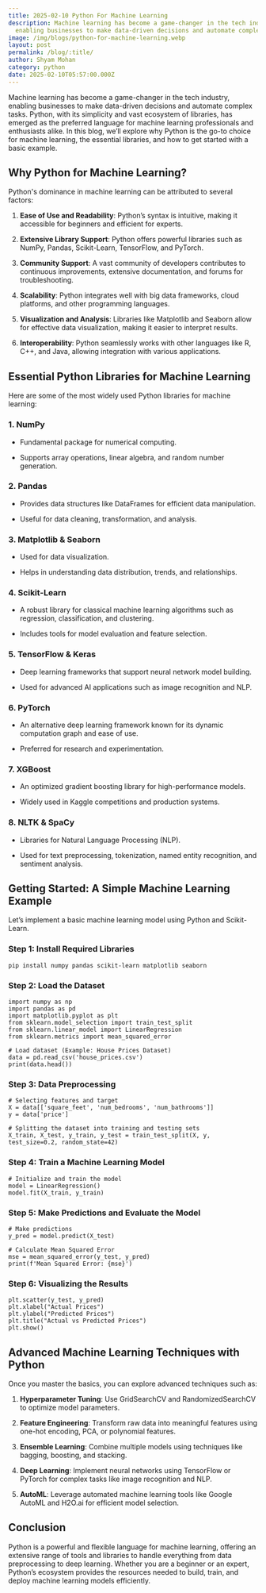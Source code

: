 ```yaml
---
title: 2025-02-10 Python For Machine Learning
description: Machine learning has become a game-changer in the tech industry,
  enabling businesses to make data-driven decisions and automate complex tasks.
image: /img/blogs/python-for-machine-learning.webp
layout: post
permalink: /blog/:title/
author: Shyam Mohan
category: python
date: 2025-02-10T05:57:00.000Z
---
```


Machine learning has become a game-changer in the tech industry, enabling businesses to make data-driven decisions and automate complex tasks. Python, with its simplicity and vast ecosystem of libraries, has emerged as the preferred language for machine learning professionals and enthusiasts alike. In this blog, we’ll explore why Python is the go-to choice for machine learning, the essential libraries, and how to get started with a basic example.

## Why Python for Machine Learning?

Python's dominance in machine learning can be attributed to several factors:

1.  **Ease of Use and Readability**: Python’s syntax is intuitive, making it accessible for beginners and efficient for experts.
    
2.  **Extensive Library Support**: Python offers powerful libraries such as NumPy, Pandas, Scikit-Learn, TensorFlow, and PyTorch.
    
3.  **Community Support**: A vast community of developers contributes to continuous improvements, extensive documentation, and forums for troubleshooting.
    
4.  **Scalability**: Python integrates well with big data frameworks, cloud platforms, and other programming languages.
    
5.  **Visualization and Analysis**: Libraries like Matplotlib and Seaborn allow for effective data visualization, making it easier to interpret results.
    
6.  **Interoperability**: Python seamlessly works with other languages like R, C++, and Java, allowing integration with various applications.
    

## Essential Python Libraries for Machine Learning

Here are some of the most widely used Python libraries for machine learning:

### 1. **NumPy**

-   Fundamental package for numerical computing.
    
-   Supports array operations, linear algebra, and random number generation.
    

### 2. **Pandas**

-   Provides data structures like DataFrames for efficient data manipulation.
    
-   Useful for data cleaning, transformation, and analysis.
    

### 3. **Matplotlib & Seaborn**

-   Used for data visualization.
    
-   Helps in understanding data distribution, trends, and relationships.
    

### 4. **Scikit-Learn**

-   A robust library for classical machine learning algorithms such as regression, classification, and clustering.
    
-   Includes tools for model evaluation and feature selection.
    

### 5. **TensorFlow & Keras**

-   Deep learning frameworks that support neural network model building.
    
-   Used for advanced AI applications such as image recognition and NLP.
    

### 6. **PyTorch**

-   An alternative deep learning framework known for its dynamic computation graph and ease of use.
    
-   Preferred for research and experimentation.
    

### 7. **XGBoost**

-   An optimized gradient boosting library for high-performance models.
    
-   Widely used in Kaggle competitions and production systems.
    

### 8. **NLTK & SpaCy**

-   Libraries for Natural Language Processing (NLP).
    
-   Used for text preprocessing, tokenization, named entity recognition, and sentiment analysis.
    

## Getting Started: A Simple Machine Learning Example

Let’s implement a basic machine learning model using Python and Scikit-Learn.

### Step 1: Install Required Libraries

```
pip install numpy pandas scikit-learn matplotlib seaborn
```

### Step 2: Load the Dataset

```
import numpy as np
import pandas as pd
import matplotlib.pyplot as plt
from sklearn.model_selection import train_test_split
from sklearn.linear_model import LinearRegression
from sklearn.metrics import mean_squared_error

# Load dataset (Example: House Prices Dataset)
data = pd.read_csv('house_prices.csv')
print(data.head())
```

### Step 3: Data Preprocessing

```
# Selecting features and target
X = data[['square_feet', 'num_bedrooms', 'num_bathrooms']]
y = data['price']

# Splitting the dataset into training and testing sets
X_train, X_test, y_train, y_test = train_test_split(X, y, test_size=0.2, random_state=42)
```

### Step 4: Train a Machine Learning Model

```
# Initialize and train the model
model = LinearRegression()
model.fit(X_train, y_train)
```

### Step 5: Make Predictions and Evaluate the Model

```
# Make predictions
y_pred = model.predict(X_test)

# Calculate Mean Squared Error
mse = mean_squared_error(y_test, y_pred)
print(f'Mean Squared Error: {mse}')
```

### Step 6: Visualizing the Results

```
plt.scatter(y_test, y_pred)
plt.xlabel("Actual Prices")
plt.ylabel("Predicted Prices")
plt.title("Actual vs Predicted Prices")
plt.show()
```

## Advanced Machine Learning Techniques with Python

Once you master the basics, you can explore advanced techniques such as:

1.  **Hyperparameter Tuning**: Use GridSearchCV and RandomizedSearchCV to optimize model parameters.
    
2.  **Feature Engineering**: Transform raw data into meaningful features using one-hot encoding, PCA, or polynomial features.
    
3.  **Ensemble Learning**: Combine multiple models using techniques like bagging, boosting, and stacking.
    
4.  **Deep Learning**: Implement neural networks using TensorFlow or PyTorch for complex tasks like image recognition and NLP.
    
5.  **AutoML**: Leverage automated machine learning tools like Google AutoML and H2O.ai for efficient model selection.
    

## Conclusion

Python is a powerful and flexible language for machine learning, offering an extensive range of tools and libraries to handle everything from data preprocessing to deep learning. Whether you are a beginner or an expert, Python’s ecosystem provides the resources needed to build, train, and deploy machine learning models efficiently.
